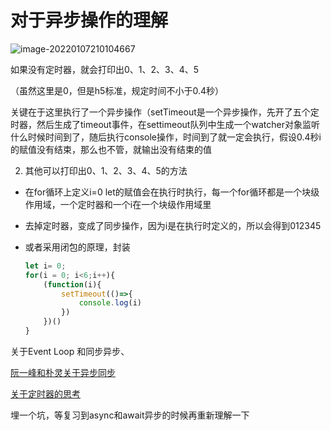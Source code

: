 # 对于异步操作的理解

![image-20220107210104667](C:\Users\A\AppData\Roaming\Typora\typora-user-images\image-20220107210104667.png)

如果没有定时器，就会打印出0、1、2、3、4、5

（虽然这里是0，但是h5标准，规定时间不小于0.4秒）

关键在于这里执行了一个异步操作（setTimeout是一个异步操作，先开了五个定时器，然后生成了timeout事件，在settimeout队列中生成一个watcher对象监听什么时候时间到了，随后执行console操作，时间到了就一定会执行，假设0.4秒i的赋值没有结束，那么也不管，就输出没有结束的值

2. 其他可以打印出0、1、2、3、4、5的方法

* 在for循环上定义i=0 
  let的赋值会在执行时执行，每一个for循环都是一个块级作用域，一个定时器和一个i在一个块级作用域里

* 去掉定时器，变成了同步操作，因为i是在执行时定义的，所以会得到012345

* 或者采用闭包的原理，封装

  ~~~js
  let i= 0;
  for(i = 0; i<6;i++){
      (function(i){
          setTimeout(()=>{
              console.log(i)
          })
      })()
  }
  ~~~





关于Event Loop 和同步异步、

[阮一峰和朴灵关于异步同步](http://www.360doc.com/document/14/1011/13/15077656_416048738.shtml)

[关于定时器的思考](https://segmentfault.com/a/1190000012637282)



埋一个坑，等复习到async和await异步的时候再重新理解一下